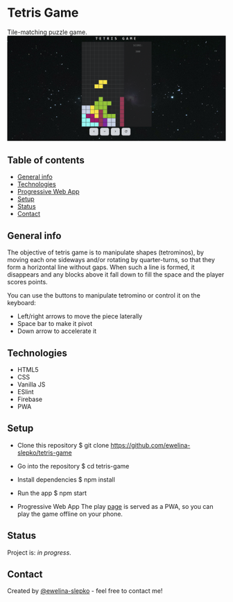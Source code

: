 # Tetris Game
Tile-matching puzzle game.
![Example screenshot](./images/tetris_scrshot.png)

## Table of contents
* [General info](#general-info)
* [Technologies](#technologies)
* [Progressive Web App](#PWA)
* [Setup](#setup)
* [Status](#status)
* [Contact](#contact)

## General info
The objective of tetris game is to manipulate shapes (tetrominos), by moving each one sideways and/or rotating by quarter-turns, so that they form a horizontal line without gaps. When such a line is formed, it disappears and any blocks above it fall down to fill the space and the player scores points.


You can use the buttons to manipulate tetromino or control it on the keyboard:

* Left/right arrows to move the piece laterally
* Space bar to make it pivot
* Down arrow to accelerate it

## Technologies
* HTML5
* CSS
* Vanilla JS
* ESlint
* Firebase
* PWA

## Setup

* Clone this repository
$ git clone https://github.com/ewelina-slepko/tetris-game

* Go into the repository
$ cd tetris-game

* Install dependencies
$ npm install

* Run the app
$ npm start

* Progressive Web App
The play [page](https://tetris-game-2630d.firebaseapp.com/) is served as a PWA, so you can play the game offline on your phone.


## Status
Project is: _in progress_.

## Contact
Created by [@ewelina-slepko](slepko.ewelina@gmail.com) - feel free to contact me!
